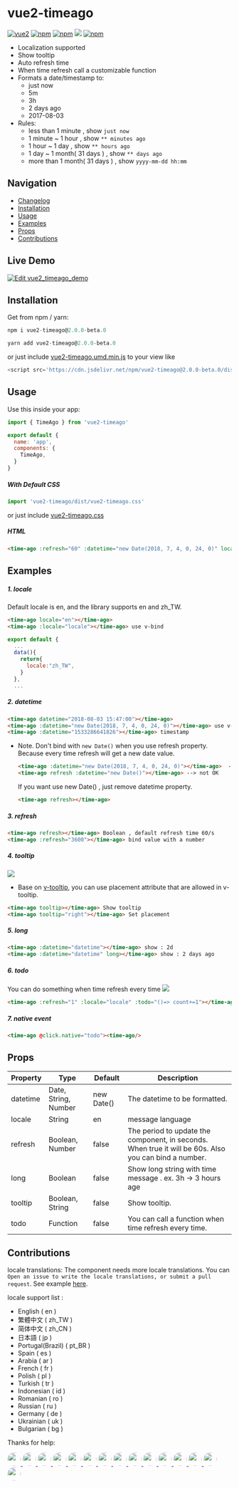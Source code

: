# vue2-timeago 

[![vue2](https://img.shields.io/badge/vue-2.x-brightgreen.svg)](https://vuejs.org/) [![npm](https://img.shields.io/npm/v/vue2-timeago.svg)](https://www.npmjs.com/package/vue2-timeago)  [![npm](https://img.shields.io/npm/dt/vue2-timeago.svg)](https://www.npmjs.com/package/vue2-timeago) [![](https://data.jsdelivr.com/v1/package/npm/vue2-timeago/badge)](https://www.jsdelivr.com/package/npm/vue2-timeago) [![npm](https://img.shields.io/npm/l/vue2-timeago.svg)](https://github.com/runkids/vue2-timeago/blob/master/LICENSE)

- Localization supported
- Show tooltip 
- Auto refresh time
- When time refresh call a customizable function 
- Formats a date/timestamp to:
  -  just now
  -  5m
  -  3h
  -  2 days ago
  -  2017-08-03
- Rules:
  -  less than 1 minute , show `just now`
  -  1 minute ~ 1 hour , show `** minutes ago`
  -  1 hour ~ 1 day , show `** hours ago`
  -  1 day ~ 1 month( 31 days ) , show `** days ago`
  -  more than 1 month( 31 days ) , show `yyyy-mm-dd hh:mm` 

## Navigation
- [Changelog](https://github.com/runkids/vue2-timeago/blob/master/CHANGELOG.md)
- [Installation](#Installation)
- [Usage](#Usage)
- [Examples](#Examples)
- [Props](#Props)
- [Contributions](#Contributions)

## Live Demo
[![Edit vue2_timeago_demo](https://codesandbox.io/static/img/play-codesandbox.svg)](https://codesandbox.io/embed/myomwvkojj)

## Installation 
Get from npm / yarn:
```js
npm i vue2-timeago@2.0.0-beta.0
```
```js
yarn add vue2-timeago@2.0.0-beta.0
```
or just include [vue2-timeago.umd.min.js](https://cdn.jsdelivr.net/npm/vue2-timeago@2.0.0-beta.0/dist/vue2-timeago.umd.min.js) to your view like 

```js
<script src='https://cdn.jsdelivr.net/npm/vue2-timeago@2.0.0-beta.0/dist/vue2-timeago.umd.min.js'></script>
```

## Usage
Use this inside your app:
``` js
import { TimeAgo } from 'vue2-timeago'

export default {
  name: 'app',
  components: {
    TimeAgo,
  }
}
```

##### With Default CSS 
```js
import 'vue2-timeago/dist/vue2-timeago.css'
```
or just include [vue2-timeago.css](https://cdn.jsdelivr.net/npm/vue2-timeago@2.0.0-beta.0/dist/vue2-timeago.css)


##### HTML
```html
<time-ago :refresh="60" :datetime="new Date(2018, 7, 4, 0, 24, 0)" locale="zh_TW" tooltip></time-ago>
```
## Examples

#####  1. locale
Default locale is en, and the library supports en and zh_TW.
```html
<time-ago locale="en"></time-ago> 
<time-ago :locale="locale"></time-ago> use v-bind
```
```js
export default {
  ...
  data(){
    return{
      locale:"zh_TW",
    }
  },
  ...
```
#####  2. datetime
```html
<time-ago datetime="2018-08-03 15:47:00"></time-ago> 
<time-ago :datetime="new Date(2018, 7, 4, 0, 24, 0)"></time-ago> use v-bind
<time-ago :datetime="1533286641826"></time-ago> timestamp
```
  - Note. Don't bind with `new Date()` when you use refresh property.
  Because every time refresh will get a new date value.

    ```html
    <time-ago :datetime="new Date(2018, 7, 4, 0, 24, 0)"></time-ago>  --> OK
    <time-ago refresh :datetime="new Date()"></time-ago> --> not OK
    ```

    If you want use new Date() , just remove datetime property.

    ```html
    <time-ago refresh></time-ago>
    ```

#####  3.  refresh
```html
<time-ago refresh></time-ago> Boolean , default refresh time 60/s
<time-ago :refresh="3600"></time-ago> bind value with a number
```

#####  4. tooltip
<img src="https://imgur.com/UAYxE4U.png"/>

- Base on [v-tooltip](https://github.com/Akryum/v-tooltip "v-tooltip"), you can use placement attribute that are allowed in v-tooltip.

```html
<time-ago tooltip></time-ago> Show tooltip 
<time-ago tooltip="right"></time-ago> Set placement
```

#####  5. long
```html
<time-ago :datetime="datetime"></time-ago> show : 2d
<time-ago :datetime="datetime" long></time-ago> show : 2 days ago
```

#####  6. todo
You can do something when time refresh every time
<img src="https://i.imgur.com/V1K6Xa2.gif"/>

```html
<time-ago :refresh="1" :locale="locale" :todo="()=> count+=1"></time-ago>
```
#####  7. native event
```html
<time-ago @click.native="todo"><time-ago/>
```
## Props

| Property  |  Type |  Default |  Description |
| ------------ | ------------ | ------------ | ------------ |
| datetime  |  Date, String, Number  |  new Date()  | The datetime to be formatted.|
| locale  |  String  |  en    | message language |
| refresh  |  Boolean, Number  |  false    | The period to update the component, in seconds. When true it will be 60s. Also you can bind a number.|
| long  |  Boolean  |  false    | Show long string with time message . ex. 3h -> 3 hours age|
| tooltip  |  Boolean, String  |  false    | Show tooltip.|
| todo  |  Function  |  false    | You can call a function when time refresh every time.|

## Contributions
locale translations: The component needs more locale translations. You can `Open an issue to write the locale translations, or submit a pull request`. 
See example [here](https://github.com/runkids/vue2-timeago/blob/master/src/lib/lang).

locale support list :
- English ( en )
- 繁體中文 ( zh_TW )
- 简体中文 ( zh_CN )
- 日本語 ( jp )
- Portugal(Brazil) ( pt_BR )
- Spain ( es )
- Arabia ( ar )
- French ( fr )
- Polish ( pl )
- Turkish ( tr )
- Indonesian ( id )
- Romanian ( ro )
- Russian ( ru )
- Germany ( de )
- Ukrainian ( uk )
- Bulgarian ( bg )

Thanks for help:

<a href="https://github.com/flromano">
  <img src="https://avatars1.githubusercontent.com/u/8169566?s=460&v=4" width="30" style="border-radius: 100%;"/>
</a>

<a href="https://github.com/NathanFallet">
  <img src="https://avatars2.githubusercontent.com/u/30439790?s=460&v=4" width="30" style="border-radius: 100%;"/>
</a>

<a href="https://github.com/waltergammarota">
  <img src="https://avatars0.githubusercontent.com/u/3790610?s=460&v=4" width="30" style="border-radius: 100%;"/>
</a>

<a href="https://github.com/Mohammad-Ha">
  <img src="https://avatars0.githubusercontent.com/u/15388052?s=460&v=4" width="30" style="border-radius: 100%;"/>
</a>

<a href="https://github.com/netvistor">
  <img src="https://avatars1.githubusercontent.com/u/26851628?s=460&v=4" width="30" style="border-radius: 100%;"/>
</a>

<a href="https://github.com/aliemretaskin">
  <img src="https://avatars0.githubusercontent.com/u/12280383?s=460&v=4" width="30" style="border-radius: 100%;"/>
</a>

<a href="https://github.com/Nisgrak">
  <img src="https://avatars3.githubusercontent.com/u/19597708?s=460&v=4" width="30" style="border-radius: 100%;"/>
</a>

<a href="https://github.com/yunanhelmy">
  <img src="https://avatars0.githubusercontent.com/u/5515897?s=460&v=4" width="30" style="border-radius: 100%;"/>
</a>

<a href="https://github.com/wdarins">
  <img src="https://avatars2.githubusercontent.com/u/40423022?s=460&v=4" width="30" style="border-radius: 100%;"/>
</a>

<a href="https://github.com/jpunz">
  <img src="https://avatars2.githubusercontent.com/u/12137220?s=400&u=acfacd96e9cc4a39533f8d5061232ff20880a3c3&v=4" width="30" style="border-radius: 100%;"/>
</a>

<a href="https://github.com/alarm3d">
  <img src="https://avatars0.githubusercontent.com/u/15848856?s=460&u=a51026b2eafc910d050dde97a2fb48896aaa62cb&v=4" width="30" style="border-radius: 100%;"/>
</a>

<a href="https://github.com/mrvnklm">
  <img src="https://avatars2.githubusercontent.com/u/24477241?s=460&v=4" width="30" style="border-radius: 100%;"/>
</a>

<a href="https://github.com/wowar">
  <img src="https://avatars0.githubusercontent.com/u/3638021?s=460&v=4" width="30" style="border-radius: 100%;"/>
</a>

<a href="https://github.com/bvs92">
  <img src="https://avatars1.githubusercontent.com/u/11878696?s=460&v=4" width="30" style="border-radius: 100%;"/>
</a>

<a href="https://github.com/ogunbaysal">
  <img src="https://avatars1.githubusercontent.com/u/33205381?s=460&u=422803b5e2e86741b2431d9adb13402b2e0ffbcb&v=4" width="30" style="border-radius: 100%;"/>
</a>